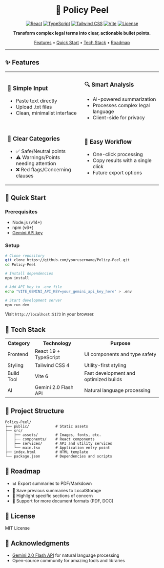 <div align="center">
<h1> 🧾 Policy Peel
</h1>
</div>

<div align="center">

[![React](https://img.shields.io/badge/React-19-blue?logo=react)](https://reactjs.org/)
[![TypeScript](https://img.shields.io/badge/TypeScript-5.8-blue?logo=typescript)](https://www.typescriptlang.org/)
[![Tailwind CSS](https://img.shields.io/badge/Tailwind-4.1-38B2AC?logo=tailwind-css&logoColor=white)](https://tailwindcss.com/)
[![Vite](https://img.shields.io/badge/Vite-6.3-646CFF?logo=vite&logoColor=white)](https://vitejs.dev/)
[![License](https://img.shields.io/badge/License-MIT-green.svg)](LICENSE)

**Transform complex legal terms into clear, actionable bullet points.**

[Features](#-features) • [Quick Start](#-quick-start) • [Tech Stack](#-tech-stack) • [Roadmap](#-roadmap)

</div>

---

## ✨ Features

<table>
  <tr>
    <td width="50%">
      <h3>💬 Simple Input</h3>
      <ul>
        <li>Paste text directly</li>
        <li>Upload .txt files</li>
        <li>Clean, minimalist interface</li>
      </ul>
    </td>
    <td width="50%">
      <h3>🔍 Smart Analysis</h3>
      <ul>
        <li>AI-powered summarization</li>
        <li>Processes complex legal language</li>
        <li>Client-side for privacy</li>
      </ul>
    </td>
  </tr>
  <tr>
    <td width="50%">
      <h3>🚦 Clear Categories</h3>
      <ul>
        <li>✅ Safe/Neutral points</li>
        <li>⚠️ Warnings/Points needing attention</li>
        <li>❌ Red flags/Concerning clauses</li>
      </ul>
    </td>
    <td width="50%">
      <h3>🔄 Easy Workflow</h3>
      <ul>
        <li>One-click processing</li>
        <li>Copy results with a single click</li>
        <li>Future export options</li>
      </ul>
    </td>
  </tr>
</table>

## 🚀 Quick Start

### Prerequisites
- Node.js (v14+)
- npm (v6+)
- [Gemini API key](https://aistudio.google.com/app/apikey)

### Setup

```bash
# Clone repository
git clone https://github.com/yourusername/Policy-Peel.git
cd Policy-Peel

# Install dependencies
npm install

# Add API key to .env file
echo "VITE_GEMINI_API_KEY=your_gemini_api_key_here" > .env

# Start development server
npm run dev
```

Visit `http://localhost:5173` in your browser.

## 🔧 Tech Stack

<table>
  <tr>
    <th>Category</th>
    <th>Technology</th>
    <th>Purpose</th>
  </tr>
  <tr>
    <td>Frontend</td>
    <td>React 19 + TypeScript</td>
    <td>UI components and type safety</td>
  </tr>
  <tr>
    <td>Styling</td>
    <td>Tailwind CSS 4</td>
    <td>Utility-first styling</td>
  </tr>
  <tr>
    <td>Build Tool</td>
    <td>Vite 6</td>
    <td>Fast development and optimized builds</td>
  </tr>
  <tr>
    <td>AI</td>
    <td>Gemini 2.0 Flash API</td>
    <td>Natural language processing</td>
  </tr>
</table>

## 📁 Project Structure

```
Policy-Peel/
├── public/            # Static assets
├── src/
│   ├── assets/        # Images, fonts, etc.
│   ├── components/    # React components
│   ├── services/      # API and utility services
│   └── main.tsx       # Application entry point
├── index.html         # HTML template
└── package.json       # Dependencies and scripts
```

## 🔮 Roadmap

- 📊 Export summaries to PDF/Markdown
- 💾 Save previous summaries to LocalStorage
- 🔎 Highlight specific sections of concern
- 📄 Support for more document formats (PDF, DOC)

## 📄 License

MIT License

## 🙏 Acknowledgments

- [Gemini 2.0 Flash API](https://ai.google.dev/) for natural language processing
- Open-source community for amazing tools and libraries
